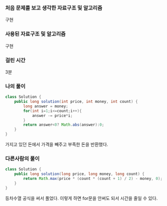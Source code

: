 ### 처음 문제를 보고 생각한 자료구조 및 알고리즘

구현

### 사용된 자료구조 및 알고리즘

구현

### 걸린 시간

3분

### 나의 풀이

```java
class Solution {
    public long solution(int price, int money, int count) {
        long answer = money;
        for(int i=1;i<=count;i++){
            answer -= price*i;
        }
        return answer<0? Math.abs(answer):0;
    }
}
```

가지고 있던 돈에서 가격을 빼주고 부족한 돈을 반환했다.



### 다른사람의 풀이

```java
class Solution {
    public long solution(long price, long money, long count) {
        return Math.max(price * (count * (count + 1) / 2) - money, 0);
    }
}
```

등차수열 공식을 써서 풀었다. 이렇게 하면 for문을 안써도 되서 시간을 줄일 수 있다.